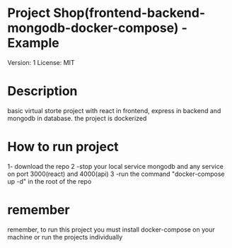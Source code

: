 # Project Shop(frontend-backend-mongodb-docker-compose) - Example

Version: 1
License: MIT

# Description

basic virtual storte project with react in frontend, express in backend and mongodb in database. the project is dockerized

# How to run project

1- download the repo
2 -stop your local service mongodb and any service on port 3000(react) and 4000(api)
3 -run the command "docker-compose up -d" in the root of the repo

# remember

remember, to run this project you must install docker-compose on your machine or run the projects individually